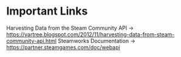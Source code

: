 

# Important Links 

Harvesting Data from the Steam Community API -> https://vartree.blogspot.com/2012/11/harvesting-data-from-steam-community-api.html
Steamworks Documentation -> https://partner.steamgames.com/doc/webapi

